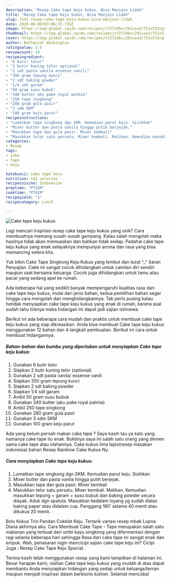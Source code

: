 ```yaml
---
description: "Resep Cake tape keju kukus, Bisa Manjain Lidah"
title: "Resep Cake tape keju kukus, Bisa Manjain Lidah"
slug: 1541-resep-cake-tape-keju-kukus-bisa-manjain-lidah
date: 2020-06-06T03:06:37.735Z
image: https://img-global.cpcdn.com/recipes/cf272dbcc291cea3/751x532cq70/cake-tape-keju-kukus-foto-resep-utama.jpg
thumbnail: https://img-global.cpcdn.com/recipes/cf272dbcc291cea3/751x532cq70/cake-tape-keju-kukus-foto-resep-utama.jpg
cover: https://img-global.cpcdn.com/recipes/cf272dbcc291cea3/751x532cq70/cake-tape-keju-kukus-foto-resep-utama.jpg
author: Nathaniel Washington
ratingvalue: 3.5
reviewcount: 14
recipeingredient:
- "6 butir telor"
- "2 butir kuning telor optional"
- "2 sdt pasta vanila essense vanili"
- "350 gram tepung kunci"
- "2 sdt baking powder"
- "1/4 sdt garam"
- "50 gram susu bubuk"
- "340 butter aku pake royal palmia"
- "250 tape singkong"
- "280 gram gula pasir"
- "3 sdm SKM"
- "100 gram keju parut"
recipeinstructions:
- "Lumatkan tape singkong dgn SKM. Kemudian parut keju. Sisihkan"
- "Mixer butter dan pasta vanila hingga putih berjejak."
- "Masukkan tape dan gula pasir. Mixer kembali"
- "Masukkan telor satu persatu. Mixer kembali. Matikan. Kemudian masukkan tepung + garam + susu bubuk dan baking powder secara diayak. Aduk dgn spatula. Masukkan kedalam loyang yg sudah dialas baking paper atau didalam cup. Panggang 180’ selama 40 menit atau dikukus 20 menit."
categories:
- Resep
tags:
- cake
- tape
- keju

katakunci: cake tape keju 
nutrition: 142 calories
recipecuisine: Indonesian
preptime: "PT15M"
cooktime: "PT41M"
recipeyield: "1"
recipecategory: Lunch

---
```



![Cake tape keju kukus](https://img-global.cpcdn.com/recipes/cf272dbcc291cea3/751x532cq70/cake-tape-keju-kukus-foto-resep-utama.jpg)

Lagi mencari inspirasi resep cake tape keju kukus yang unik? Cara membuatnya memang susah-susah gampang. Kalau salah mengolah maka hasilnya tidak akan memuaskan dan bahkan tidak sedap. Padahal cake tape keju kukus yang enak selayaknya mempunyai aroma dan rasa yang bisa memancing selera kita.

Yuk bikin Cake Tape Singkong Keju Kukus yang lembut dan lezat ^_^ Saran Penyajian. Cake ini sangat cocok dihidangkan untuk camilan diri sendiri maupun saat bersama keluarga. Cocok juga dihidangkan untuk tamu atau pacar yang sedang apel ke rumah.

Ada beberapa hal yang sedikit banyak mempengaruhi kualitas rasa dari cake tape keju kukus, mulai dari jenis bahan, kedua pemilihan bahan segar hingga cara mengolah dan menghidangkannya. Tak perlu pusing kalau hendak menyiapkan cake tape keju kukus yang enak di rumah, karena asal sudah tahu triknya maka hidangan ini dapat jadi sajian istimewa.


Berikut ini ada beberapa cara mudah dan praktis untuk membuat cake tape keju kukus yang siap dikreasikan. Anda bisa membuat Cake tape keju kukus menggunakan 12 bahan dan 4 langkah pembuatan. Berikut ini cara untuk membuat hidangannya.

<!--inarticleads1-->

##### Bahan-bahan dan bumbu yang diperlukan untuk menyiapkan Cake tape keju kukus:

1. Gunakan 6 butir telor
1. Siapkan 2 butir kuning telor (optional)
1. Gunakan 2 sdt pasta vanila/ essense vanili
1. Siapkan 350 gram tepung kunci
1. Siapkan 2 sdt baking powder
1. Siapkan 1/4 sdt garam
1. Ambil 50 gram susu bubuk
1. Gunakan 340 butter (aku pake royal palmia)
1. Ambil 250 tape singkong
1. Gunakan 280 gram gula pasir
1. Gunakan 3 sdm SKM
1. Gunakan 100 gram keju parut


Ada yang belum pernah makan cake tape ? Saya kasih tau ya kalo yang namanya cake tape itu enak. Buktinya saya ini salah satu orang yang demen sama cake tape atau olahannya. Cake kukus lima lapis(resep masakan indonesia) bahan Resep Rainbow Cake Kukus Ny. 

<!--inarticleads2-->

##### Cara menyiapkan Cake tape keju kukus:

1. Lumatkan tape singkong dgn SKM. Kemudian parut keju. Sisihkan
1. Mixer butter dan pasta vanila hingga putih berjejak.
1. Masukkan tape dan gula pasir. Mixer kembali
1. Masukkan telor satu persatu. Mixer kembali. Matikan. Kemudian masukkan tepung + garam + susu bubuk dan baking powder secara diayak. Aduk dgn spatula. Masukkan kedalam loyang yg sudah dialas baking paper atau didalam cup. Panggang 180’ selama 40 menit atau dikukus 20 menit.


Bolu Kukus Trio Pandan Cokelat Keju. Tertarik variasi resep mbak Lupna Diana akhirnya aku. Cara Membuat Cake Tape - Tape merupakan salah satu makanan yang terbuat dari umbi kayu singkong yang difermentasi dengan ragi selama beberapa hari sehingga Rasa dari cake tape ini sangat enak dan empuk. Wah, penasaran ingin mencicipi sajian cake tape keju ini? Cicipi Juga : Resep Cake Tape Keju Special. 

Terima kasih telah menggunakan resep yang kami tampilkan di halaman ini. Besar harapan kami, olahan Cake tape keju kukus yang mudah di atas dapat membantu Anda menyiapkan hidangan yang sedap untuk keluarga/teman maupun menjadi inspirasi dalam berbisnis kuliner. Selamat mencoba!
